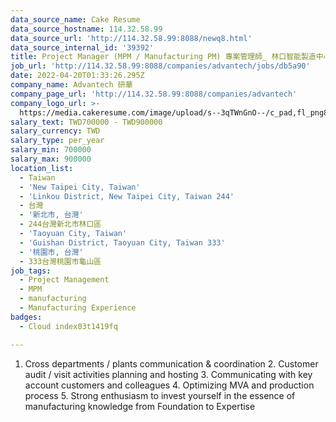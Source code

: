 ```yaml
---
data_source_name: Cake Resume
data_source_hostname: 114.32.58.99
data_source_url: 'http://114.32.58.99:8088/newq8.html'
data_source_internal_id: '39392'
title: Project Manager (MPM / Manufacturing PM) 專案管理師_ 林口智能製造中心
job_url: 'http://114.32.58.99:8088/companies/advantech/jobs/db5a90'
date: 2022-04-20T01:33:26.295Z
company_name: Advantech 研華
company_page_url: 'http://114.32.58.99:8088/companies/advantech'
company_logo_url: >-
  https://media.cakeresume.com/image/upload/s--3qTWnGnO--/c_pad,fl_png8,h_200,w_200/v1643360279/yupj58zxpza7gabhhfyz.png
salary_text: TWD700000 - TWD900000
salary_currency: TWD
salary_type: per_year
salary_min: 700000
salary_max: 900000
location_list:
  - Taiwan
  - 'New Taipei City, Taiwan'
  - 'Linkou District, New Taipei City, Taiwan 244'
  - 台灣
  - '新北市, 台灣'
  - 244台灣新北市林口區
  - 'Taoyuan City, Taiwan'
  - 'Guishan District, Taoyuan City, Taiwan 333'
  - '桃園市, 台灣'
  - 333台灣桃園市龜山區
job_tags:
  - Project Management
  - MPM
  - manufacturing
  - Manufacturing Experience
badges:
  - Cloud index03t1419fq

---
```


1. Cross departments / plants communication & coordination 2. Customer audit / visit activities planning and hosting 3. Communicating with key account customers and colleagues 4. Optimizing MVA and production process 5. Strong enthusiasm to invest yourself in the essence of manufacturing knowledge from Foundation to Expertise
